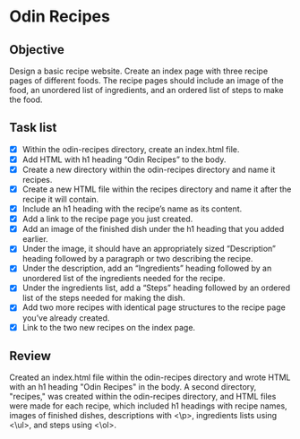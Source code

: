 # Odin Recipes

## Objective

Design a basic recipe website. 
Create an index page with three recipe pages of different foods.
The recipe pages should include an image of the food,
an unordered list of ingredients, 
and an ordered list of steps to make the food.

## Task list

- [x] Within the odin-recipes directory, create an index.html file.
- [x] Add HTML with h1 heading “Odin Recipes” to the body.
- [x] Create a new directory within the odin-recipes directory and name it recipes.
- [x] Create a new HTML file within the recipes directory and name it after the recipe it will contain.
- [x] Include an h1 heading with the recipe’s name as its content.
- [x] Add a link to the recipe page you just created.
- [x] Add an image of the finished dish under the h1 heading that you added earlier.
- [x] Under the image, it should have an appropriately sized “Description” heading followed by a paragraph or two describing the recipe.
- [x] Under the description, add an “Ingredients” heading followed by an unordered list of the ingredients needed for the recipe.
- [x] Under the ingredients list, add a “Steps” heading followed by an ordered list of the steps needed for making the dish.
- [x] Add two more recipes with identical page structures to the recipe page you’ve already created.
- [x] Link to the two new recipes on the index page.

## Review

Created an index.html file within the odin-recipes directory and wrote HTML with an h1 heading "Odin Recipes" in the body. A second directory, "recipes," was created within the odin-recipes directory, and HTML files were made for each recipe, which included h1 headings with recipe names, images of finished dishes, descriptions with <\p>, ingredients lists using <\ul>, and steps using <\ol>.